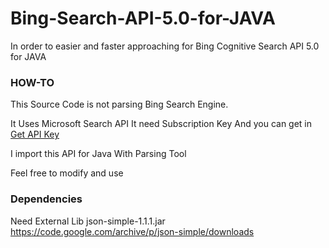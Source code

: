 # Bing-Search-API-5.0-for-JAVA
In order to easier and faster approaching for Bing Cognitive Search API 5.0 for JAVA

### HOW-TO
This Source Code is not parsing Bing Search Engine.

It Uses Microsoft Search API
It need Subscription Key And you can get in [Get API Key](https://azure.microsoft.com/ko-kr/try/cognitive-services/?api=bing-web-search-api)

I import this API for Java With Parsing Tool

Feel free to modify and use



### Dependencies
Need External Lib
json-simple-1.1.1.jar
https://code.google.com/archive/p/json-simple/downloads
